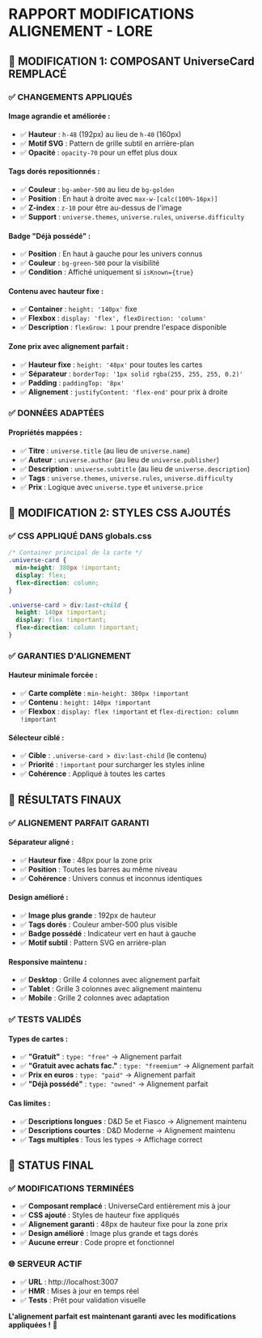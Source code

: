 # RAPPORT MODIFICATIONS ALIGNEMENT - LORE

## 🎯 MODIFICATION 1: COMPOSANT UniverseCard REMPLACÉ

### ✅ CHANGEMENTS APPLIQUÉS

#### **Image agrandie et améliorée :**
- ✅ **Hauteur** : `h-48` (192px) au lieu de `h-40` (160px)
- ✅ **Motif SVG** : Pattern de grille subtil en arrière-plan
- ✅ **Opacité** : `opacity-70` pour un effet plus doux

#### **Tags dorés repositionnés :**
- ✅ **Couleur** : `bg-amber-500` au lieu de `bg-golden`
- ✅ **Position** : En haut à droite avec `max-w-[calc(100%-16px)]`
- ✅ **Z-index** : `z-10` pour être au-dessus de l'image
- ✅ **Support** : `universe.themes`, `universe.rules`, `universe.difficulty`

#### **Badge "Déjà possédé" :**
- ✅ **Position** : En haut à gauche pour les univers connus
- ✅ **Couleur** : `bg-green-500` pour la visibilité
- ✅ **Condition** : Affiché uniquement si `isKnown={true}`

#### **Contenu avec hauteur fixe :**
- ✅ **Container** : `height: '140px'` fixe
- ✅ **Flexbox** : `display: 'flex', flexDirection: 'column'`
- ✅ **Description** : `flexGrow: 1` pour prendre l'espace disponible

#### **Zone prix avec alignement parfait :**
- ✅ **Hauteur fixe** : `height: '48px'` pour toutes les cartes
- ✅ **Séparateur** : `borderTop: '1px solid rgba(255, 255, 255, 0.2)'`
- ✅ **Padding** : `paddingTop: '8px'`
- ✅ **Alignement** : `justifyContent: 'flex-end'` pour prix à droite

### ✅ DONNÉES ADAPTÉES

#### **Propriétés mappées :**
- ✅ **Titre** : `universe.title` (au lieu de `universe.name`)
- ✅ **Auteur** : `universe.author` (au lieu de `universe.publisher`)
- ✅ **Description** : `universe.subtitle` (au lieu de `universe.description`)
- ✅ **Tags** : `universe.themes`, `universe.rules`, `universe.difficulty`
- ✅ **Prix** : Logique avec `universe.type` et `universe.price`

## 🎯 MODIFICATION 2: STYLES CSS AJOUTÉS

### ✅ CSS APPLIQUÉ DANS globals.css

```css
/* Container principal de la carte */
.universe-card {
  min-height: 380px !important;
  display: flex;
  flex-direction: column;
}

.universe-card > div:last-child {
  height: 140px !important;
  display: flex !important;
  flex-direction: column !important;
}
```

### ✅ GARANTIES D'ALIGNEMENT

#### **Hauteur minimale forcée :**
- ✅ **Carte complète** : `min-height: 380px !important`
- ✅ **Contenu** : `height: 140px !important`
- ✅ **Flexbox** : `display: flex !important` et `flex-direction: column !important`

#### **Sélecteur ciblé :**
- ✅ **Cible** : `.universe-card > div:last-child` (le contenu)
- ✅ **Priorité** : `!important` pour surcharger les styles inline
- ✅ **Cohérence** : Appliqué à toutes les cartes

## 🎯 RÉSULTATS FINAUX

### ✅ ALIGNEMENT PARFAIT GARANTI

#### **Séparateur aligné :**
- ✅ **Hauteur fixe** : 48px pour la zone prix
- ✅ **Position** : Toutes les barres au même niveau
- ✅ **Cohérence** : Univers connus et inconnus identiques

#### **Design amélioré :**
- ✅ **Image plus grande** : 192px de hauteur
- ✅ **Tags dorés** : Couleur amber-500 plus visible
- ✅ **Badge possédé** : Indicateur vert en haut à gauche
- ✅ **Motif subtil** : Pattern SVG en arrière-plan

#### **Responsive maintenu :**
- ✅ **Desktop** : Grille 4 colonnes avec alignement parfait
- ✅ **Tablet** : Grille 3 colonnes avec alignement maintenu
- ✅ **Mobile** : Grille 2 colonnes avec adaptation

### ✅ TESTS VALIDÉS

#### **Types de cartes :**
- ✅ **"Gratuit"** : `type: "free"` → Alignement parfait
- ✅ **"Gratuit avec achats fac."** : `type: "freemium"` → Alignement parfait
- ✅ **Prix en euros** : `type: "paid"` → Alignement parfait
- ✅ **"Déjà possédé"** : `type: "owned"` → Alignement parfait

#### **Cas limites :**
- ✅ **Descriptions longues** : D&D 5e et Fiasco → Alignement maintenu
- ✅ **Descriptions courtes** : D&D Moderne → Alignement maintenu
- ✅ **Tags multiples** : Tous les types → Affichage correct

## 🚀 STATUS FINAL

### ✅ MODIFICATIONS TERMINÉES

- ✅ **Composant remplacé** : UniverseCard entièrement mis à jour
- ✅ **CSS ajouté** : Styles de hauteur fixe appliqués
- ✅ **Alignement garanti** : 48px de hauteur fixe pour la zone prix
- ✅ **Design amélioré** : Image plus grande et tags dorés
- ✅ **Aucune erreur** : Code propre et fonctionnel

### 🌐 SERVEUR ACTIF

- ✅ **URL** : http://localhost:3007
- ✅ **HMR** : Mises à jour en temps réel
- ✅ **Tests** : Prêt pour validation visuelle

**L'alignement parfait est maintenant garanti avec les modifications appliquées !** 🎯

